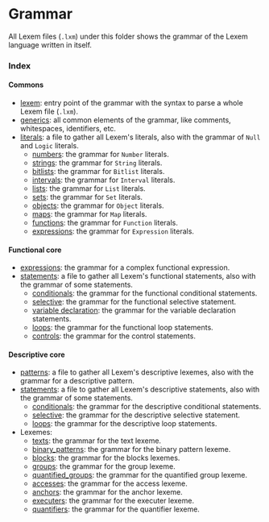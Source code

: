 # Grammar

All Lexem files (`.lxm`) under this folder shows the grammar of the Lexem language written in itself.

### Index

#### Commons

- [lexem](lexem.lxm): entry point of the grammar with the syntax to parse a whole Lexem file (`.lxm`).
- [generics](generics.lxm): all common elements of the grammar, like comments, whitespaces, identifiers, etc.
- [literals](literals.lxm): a file to gather all Lexem's literals, also with the grammar of `Null` and `Logic` literals.
  - [numbers](literals/numbers.lxm): the grammar for `Number` literals.
  - [strings](literals/strings.lxm): the grammar for `String` literals.
  - [bitlists](literals/bitlists.lxm): the grammar for `Bitlist` literals.
  - [intervals](literals/intervals.lxm): the grammar for `Interval` literals.
  - [lists](literals/lists.lxm): the grammar for `List` literals.
  - [sets](literals/sets.lxm): the grammar for `Set` literals.
  - [objects](literals/objects.lxm): the grammar for `Object` literals.
  - [maps](literals/maps.lxm): the grammar for `Map` literals.
  - [functions](literals/functions.lxm): the grammar for `Function` literals.
  - [expressions](literals/expressions.lxm): the grammar for `Expression` literals.

#### Functional core

- [expressions](functional/expressions.lxm): the grammar for a complex functional expression.
- [statements](functional/statements.lxm): a file to gather all Lexem's functional statements, also with the grammar of some statements.
  - [conditionals](functional/statements/conditionals.lxm): the grammar for the functional conditional statements.
  - [selective](functional/statements/selective.lxm): the grammar for the functional selective statement.
  - [variable declaration](functional/statements/conditionals.lxm): the grammar for the variable declaration statements.
  - [loops](functional/statements/loops.lxm): the grammar for the functional loop statements.
  - [controls](functional/statements/controls.lxm): the grammar for the control statements.

#### Descriptive core

- [patterns](descriptive/patterns.lxm): a file to gather all Lexem's descriptive lexemes, also with the grammar for a descriptive pattern.
- [statements](descriptive/statements.lxm): a file to gather all Lexem's descriptive statements, also with the grammar of some statements.
  - [conditionals](descriptive/statements/conditionals.lxm): the grammar for the descriptive conditional statements.
  - [selective](descriptive/statements/selective.lxm): the grammar for the descriptive selective statement.
  - [loops](descriptive/statements/loops.lxm): the grammar for the descriptive loop statements.
- Lexemes:
  - [texts](descriptive/lexemes/texts.lxm): the grammar for the text lexeme.
  - [binary_patterns](descriptive/lexemes/binary_patterns.lxm): the grammar for the binary pattern lexeme.
  - [blocks](descriptive/lexemes/blocks.lxm): the grammar for the blocks lexemes.
  - [groups](descriptive/lexemes/groups.lxm): the grammar for the group lexeme.
  - [quantified_groups](descriptive/lexemes/quantified_groups.lxm): the grammar for the quantified group lexeme.
  - [accesses](descriptive/lexemes/accesses.lxm): the grammar for the access lexeme.
  - [anchors](descriptive/lexemes/anchors.lxm): the grammar for the anchor lexeme.
  - [executers](descriptive/lexemes/executers.lxm): the grammar for the executer lexeme.
  - [quantifiers](descriptive/lexemes/quantifiers.lxm): the grammar for the quantifier lexeme.
